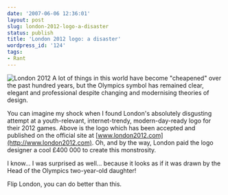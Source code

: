 ```yaml
---
date: '2007-06-06 12:36:01'
layout: post
slug: london-2012-logo-a-disaster
status: publish
title: 'London 2012 logo: a disaster'
wordpress_id: '124'
tags:
- Rant
---
```


![London 2012](http://timk.co.za/wp-content/uploads/2007/06/large-pink-white.gif)
A lot of things in this world have become "cheapened" over the past hundred years, but the Olympics symbol has remained clear, elegant and professional despite changing and modernising theories of design.

You can imagine my shock when I found London's absolutely disgusting attempt at a youth-relevant, internet-trendy, modern-day-ready logo for their 2012 games. Above is the logo which has been accepted and published on the official site at [www.london2012.com](http://www.london2012.com).
Oh, and by the way, London paid the logo designer a cool £400 000 to create this monstrosity.

I know... I was surprised as well... because it looks as if it was drawn by the Head of the Olympics two-year-old daughter!

Flip London, you can do better than this.
